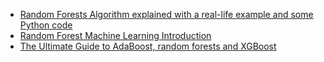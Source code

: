 
- [Random Forests Algorithm explained with a real-life example and some Python code](https://towardsdatascience.com/random-forests-algorithm-explained-with-a-real-life-example-and-some-python-code-affbfa5a942c)
- [Random Forest Machine Learning Introduction](https://datasciencetut.com/random-forest-machine-learning/?utm_source=ReviveOldPost&utm_medium=social&utm_campaign=ReviveOldPost)
- [The Ultimate Guide to AdaBoost, random forests and XGBoost](https://towardsdatascience.com/the-ultimate-guide-to-adaboost-random-forests-and-xgboost-7f9327061c4f)
